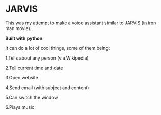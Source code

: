 # JARVIS
This was my attempt to make a voice assistant similar to JARVIS (in iron man movie).


**Built with**
   **python**

It can do a lot of cool things, some of them being:



 1.Tells about any person (via Wikipedia)
 
 2.Tell current time and date
 
 3.Open  website
 
 4.Send email (with subject and content)
 
 5.Can switch the window
 
 6.Plays music
 


